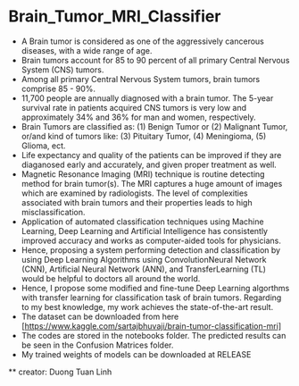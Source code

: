 # Brain_Tumor_MRI_Classifier
* A Brain tumor is considered as one of the aggressively cancerous diseases, with a wide range of age. 
* Brain tumors account for 85 to 90 percent of all primary Central Nervous System (CNS) tumors. 
* Among all primary Central Nervous System tumors, brain tumors comprise 85 - 90%.
* 11,700 people are annually diagnosed with a brain tumor. The 5-year survival rate in patients acquired CNS tumors is very low and approximately 34% and 36% for man and women, respectively. 
* Brain Tumors are classified as: (1) Benign Tumor or (2) Malignant Tumor, or/and kind of tumors like: (3) Pituitary Tumor, (4) Meningioma, (5) Glioma, ect. 
* Life expectancy and quality of the patients can be improved if they are diaganosed early and accurately, and given proper treatment as well. 
* Magnetic Resonance Imaging (MRI) technique is routine detecting method for brain tumor(s). The MRI captures a huge amount of images which are examined by radiologists. The level of complexities associated with brain tumors and their properties leads to high misclassification. 
* Application of automated classification techniques using Machine Learning, Deep Learning and Artificial Intelligence has consistently improved accuracy and works as computer-aided tools for physicians.  
* Hence, proposing a system performing detection and classification by using Deep Learning Algorithms using ConvolutionNeural Network (CNN), Artificial Neural Network (ANN), and TransferLearning (TL) would be helpful to doctors all around the world.
* Hence, I propose some modified and fine-tune Deep Learning algorthms with transfer learning for classification task of brain tumors. Regarding to my best knowledge, my work achieves the state-of-the-art result.
* The dataset can be downloaded from here [https://www.kaggle.com/sartajbhuvaji/brain-tumor-classification-mri]
* The codes are stored in the notebooks folder. The predicted results can be seen in the Confusion Matrices folder.
* My trained weights of models can be downloaded at RELEASE

** creator: Duong Tuan Linh
